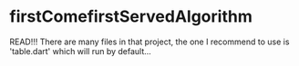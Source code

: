 # firstComefirstServedAlgorithm

READ!!! 
There are many files in that project, the one I recommend to use is 'table.dart' which will run by default...
